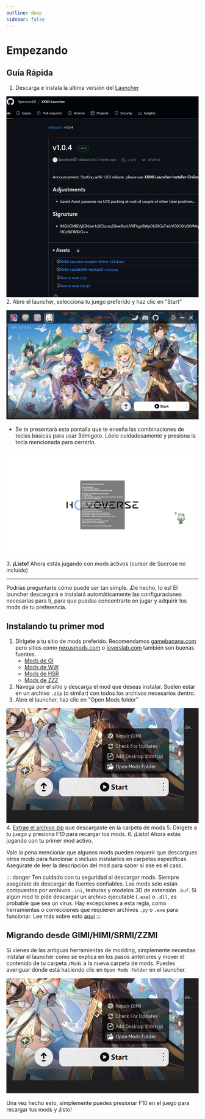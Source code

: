 ```yaml
---
outline: deep
sidebar: false
---
```

# Empezando

## Guía Rápida

1. Descarga e instala la última versión del [Launcher](https://github.com/SpectrumQT/XXMI-Launcher/releases/latest)

![downloadlauncher](./img/downloadlauncher.png)
2. Abre el launcher, selecciona tu juego preferido y haz clic en "Start"

![Start](./img/start.png)
- Se te presentará esta pantalla que te enseña las combinaciones de teclas básicas para usar 3dmigoto. Léelo cuidadosamente y presiona la tecla mencionada para cerrarlo.

![firstscreen](./img/firstscreen.png)
3. **¡Listo!** Ahora estás jugando con mods activos (cursor de Sucrose no incluido)

---
Podrías preguntarte cómo puede ser tan simple. ¡De hecho, lo es! El launcher descargará e instalará automáticamente las configuraciones necesarias para ti, para que puedas concentrarte en jugar y adquirir los mods de tu preferencia.

## Instalando tu primer mod

1. Dirígete a tu sitio de mods preferido. Recomendamos [gamebanana.com](https://gamebanana.com) pero sitios como [nexusmods.com](https://nexusmods.com) o [loverslab.com](https://loverslab.com) también son buenas fuentes.
    - [Mods de GI](https://gamebanana.com/games/8552)
    - [Mods de WW](https://gamebanana.com/games/20357)
    - [Mods de HSR](https://gamebanana.com/games/18366)
    - [Mods de ZZZ](https://gamebanana.com/games/19567)
2. Navega por el sitio y descarga el mod que deseas instalar. Suelen estar en un archivo `.zip` (o similar) con todos los archivos necesarios dentro.
3. Abre el launcher, haz clic en "Open Mods folder"

![Open Mods folder](./img/openmodsfolder.png)
4. [Extrae el archivo zip](https://www.google.com/search?q=how+to+extract+a+compressed+file) que descargaste en la carpeta de mods
5. Dirígete a tu juego y presiona F10 para recargar los mods.
6. ¡Listo! Ahora estás jugando con tu primer mod activo.

Vale la pena mencionar que algunos mods pueden requerir que descargues otros mods para funcionar o incluso instalarlos en carpetas específicas. Asegúrate de leer la descripción del mod para saber si ese es el caso.

::: danger
Ten cuidado con tu seguridad al descargar mods. Siempre asegúrate de descargar de fuentes confiables. Los mods solo están compuestos por archivos `.ini`, texturas y modelos 3D de extensión `.buf`. Si algún mod te pide descargar un archivo ejecutable (`.exe`) o `.dll`, es probable que sea un virus. Hay excepciones a esta regla, como herramientas o correcciones que requieren archivos `.py` o `.exe` para funcionar. Lee más sobre esto [aquí](./troubleshooting.md#fixing-mods)
:::

## Migrando desde GIMI/HIMI/SRMI/ZZMI

Si vienes de las antiguas herramientas de modding, simplemente necesitas instalar el launcher como se explica en los pasos anteriores y mover el contenido de tu carpeta `/Mods` a la nueva carpeta de mods. Puedes averiguar dónde está haciendo clic en `Open Mods Folder` en el launcher.

![Open Mods folder](./img/openmodsfolder.png)

Una vez hecho esto, simplemente puedes presionar F10 en el juego para recargar tus mods y ¡listo!
